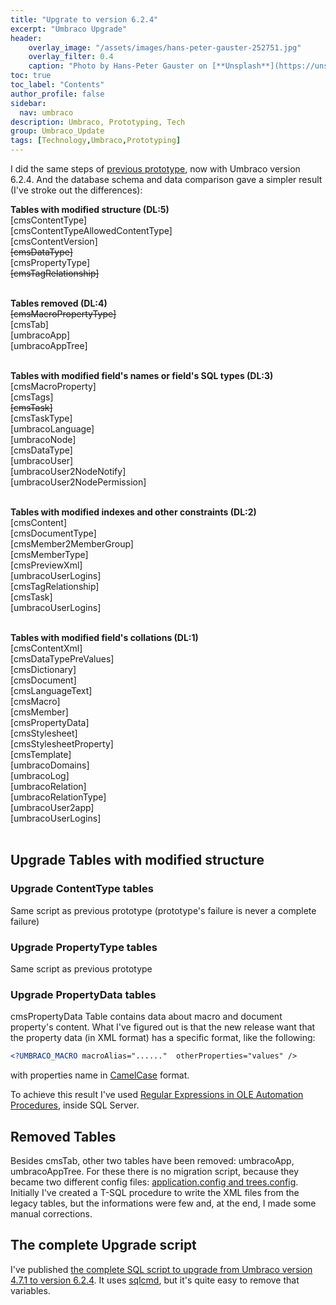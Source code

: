 ```yaml
---
title: "Upgrate to version 6.2.4"
excerpt: "Umbraco Upgrade"
header:
    overlay_image: "/assets/images/hans-peter-gauster-252751.jpg"
    overlay_filter: 0.4
    caption: "Photo by Hans-Peter Gauster on [**Unsplash**](https://unsplash.com/photos/3y1zF4hIPCg)"
toc: true
toc_label: "Contents"
author_profile: false
sidebar:
  nav: umbraco
description: Umbraco, Prototyping, Tech
group: Umbraco_Update
tags: [Technology,Umbraco,Prototyping]
---
```


I did the same steps of <a href="/2014/12/04/umbup-718-manual-upgrade/" target="_blank">previous prototype</a>, now with Umbraco version 6.2.4. And the database schema and data comparison gave a simpler result (I've stroke out the differences):


**Tables with modified structure (DL:5)**<br/>
[cmsContentType]<br/>
[cmsContentTypeAllowedContentType]<br/>
[cmsContentVersion]<br/>
<del>[cmsDataType]</del><br/>
[cmsPropertyType]<br/>
<del>[cmsTagRelationship]</del><br/>
<br/>

**Tables removed  (DL:4)**<br/>
<del>[cmsMacroPropertyType]</del><br/>
[cmsTab]<br/>
[umbracoApp]<br/>
[umbracoAppTree]<br/>
<br/>

**Tables with modified field's names or field's SQL types  (DL:3)**<br/>
[cmsMacroProperty]<br/>
[cmsTags]<br/>
<del>[cmsTask]</del><br/>
[cmsTaskType]<br/>
[umbracoLanguage]<br/>
[umbracoNode]<br/>
[cmsDataType]<br/>
[umbracoUser]<br/>
[umbracoUser2NodeNotify]<br/>
[umbracoUser2NodePermission]<br/>
<br/>

**Tables with modified indexes and other constraints (DL:2)**<br/>
[cmsContent]<br/>
[cmsDocumentType]<br/>
[cmsMember2MemberGroup]<br/>
[cmsMemberType]<br/>
[cmsPreviewXml]<br/>
[umbracoUserLogins]<br/>
[cmsTagRelationship]<br/>
[cmsTask]<br/>
[umbracoUserLogins]<br/>
<br/>

**Tables with modified field's collations  (DL:1)**<br/>
[cmsContentXml]<br/>
[cmsDataTypePreValues]<br/>
[cmsDictionary]<br/>
[cmsDocument]<br/>
[cmsLanguageText]<br/>
[cmsMacro]<br/>
[cmsMember]<br/>
[cmsPropertyData]<br/>
[cmsStylesheet]<br/>
[cmsStylesheetProperty]<br/>
[cmsTemplate]<br/>
[umbracoDomains]<br/>
[umbracoLog]<br/>
[umbracoRelation]<br/>
[umbracoRelationType]<br/>
[umbracoUser2app]<br/>
[umbracoUserLogins]<br/>
<br/>

## Upgrade Tables with modified structure

### Upgrade ContentType tables
Same script as previous prototype (prototype's failure is never a complete failure)

### Upgrade PropertyType tables
Same script as previous prototype

### Upgrade PropertyData tables
cmsPropertyData Table contains data about macro and document property's content. What I've figured out is that the new release want that the property data (in XML format) has a specific format, like the following:

```xml
<?UMBRACO_MACRO macroAlias="......"  otherProperties="values" />
```

with properties name in <a href="http://en.wikipedia.org/wiki/CamelCase" target="_blank">CamelCase</a> format.

To achieve this result I've used <a href="https://gist.github.com/williamverdolini/5c369b4d620405033b35#file-dev_cms_4-7_update_to_umbraco_6-2-4-gist-sql-L2663-L2822" target="_blank">Regular Expressions in OLE Automation Procedures</a>, inside SQL Server. 

## Removed Tables
Besides cmsTab, other two tables have been removed: umbracoApp, umbracoAppTree. For these there is no migration script, because they became two different config files: <a href="http://our.umbraco.org/documentation/extending-umbraco/section-trees/" target="_blank">application.config and trees.config</a>.
Initially I've created a T-SQL procedure to write the XML files from the legacy tables, but the informations were few and, at the end, I made some manual corrections.

## The complete Upgrade script
I've published <a href="https://gist.github.com/williamverdolini/5c369b4d620405033b35" target="_blank">the complete SQL script to upgrade from Umbraco version 4.7.1 to version 6.2.4</a>.
It uses <a href="http://msdn.microsoft.com/library/ms162773.aspx" target="_blank">sqlcmd</a>, but it's quite easy to remove that variables.

